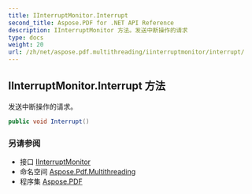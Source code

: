 ```yaml
---
title: IInterruptMonitor.Interrupt
second_title: Aspose.PDF for .NET API Reference
description: IInterruptMonitor 方法。发送中断操作的请求
type: docs
weight: 20
url: /zh/net/aspose.pdf.multithreading/iinterruptmonitor/interrupt/
---
```

## IInterruptMonitor.Interrupt 方法

发送中断操作的请求。

```csharp
public void Interrupt()
```

### 另请参阅

* 接口 [IInterruptMonitor](../)
* 命名空间 [Aspose.Pdf.Multithreading](../../../aspose.pdf.multithreading/)
* 程序集 [Aspose.PDF](../../../)